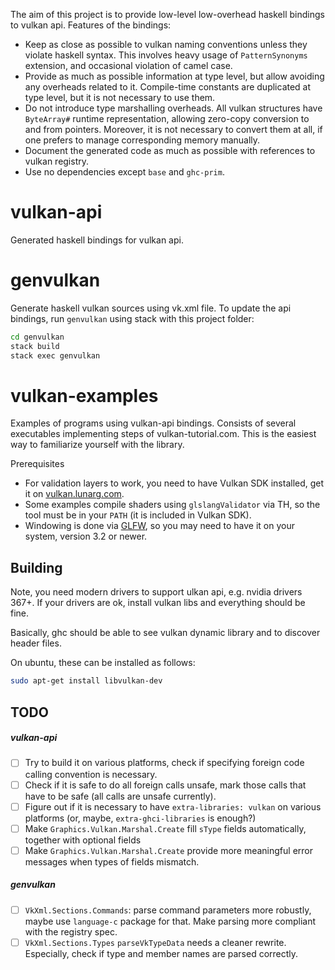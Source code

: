 The aim of this project is to provide low-level low-overhead haskell bindings to vulkan api.
Features of the bindings:

  * Keep as close as possible to vulkan naming conventions unless they violate
    haskell syntax. This involves heavy usage of `PatternSynonyms` extension,
    and occasional violation of camel case.
  * Provide as much as possible information at type level, but allow avoiding
    any overheads related to it.
    Compile-time constants are duplicated at type level, but it is not necessary
    to use them.
  * Do not introduce type marshalling overheads.
    All vulkan structures have `ByteArray#` runtime representation,
    allowing zero-copy conversion to and from pointers.
    Moreover, it is not necessary to convert them at all, if one prefers to
    manage corresponding memory manually.
  * Document the generated code as much as possible with references to vulkan registry.
  * Use no dependencies except `base` and `ghc-prim`.

# vulkan-api

Generated haskell bindings for vulkan api.

# genvulkan

Generate haskell vulkan sources using vk.xml file.
To update the api bindings, run `genvulkan` using stack with this project folder:
```bash
cd genvulkan
stack build
stack exec genvulkan
```

# vulkan-examples

Examples of programs using vulkan-api bindings.
Consists of several executables implementing steps of vulkan-tutorial.com.
This is the easiest way to familiarize yourself with the library.

Prerequisites
  * For validation layers to work, you need to have Vulkan SDK installed,
    get it on [vulkan.lunarg.com](https://vulkan.lunarg.com/).
  * Some examples compile shaders using `glslangValidator` via TH, so the tool must be in your `PATH`
    (it is included in Vulkan SDK).
  * Windowing is done via [GLFW](http://www.glfw.org/), so you may need to have it on your system,
    version 3.2 or newer.


## Building


Note, you need modern drivers to support ulkan api, e.g. nvidia drivers 367+.
If your drivers are ok, install vulkan libs and everything should be fine.

Basically, ghc should be able to see vulkan dynamic library and to discover header files.

On ubuntu, these can be installed as follows:
```bash
sudo apt-get install libvulkan-dev
```


## TODO

##### vulkan-api

 * [ ] Try to build it on various platforms, check if specifying foreign code calling
       convention is necessary.
 * [ ] Check if it is safe to do all foreign calls unsafe,
       mark those calls that have to be safe (all calls are unsafe currently).
 * [ ] Figure out if it is necessary to have `extra-libraries: vulkan` on various platforms
       (or, maybe, `extra-ghci-libraries` is enough?)
 * [ ] Make `Graphics.Vulkan.Marshal.Create` fill `sType` fields automatically,
       together with optional fields
 * [ ] Make `Graphics.Vulkan.Marshal.Create` provide more meaningful error
       messages when types of fields mismatch.

##### genvulkan

 * [ ] `VkXml.Sections.Commands`: parse command parameters more robustly,
       maybe use `language-c` package for that.
       Make parsing more compliant with the registry spec.
 * [ ] `VkXml.Sections.Types` `parseVkTypeData` needs a cleaner rewrite.
      Especially, check if type and member names are parsed correctly.
